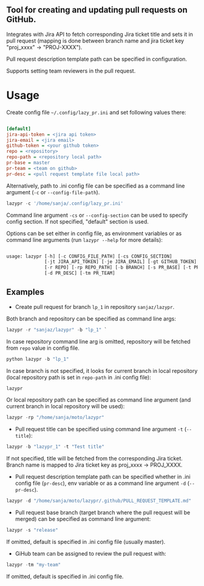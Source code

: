 Tool for creating and updating pull requests on GitHub.
------------------------------------------

Integrates with Jira API to fetch corresponding Jira ticket title and sets it
in pull request (mapping is done between branch name and jira ticket key
"proj_xxxx" -> "PROJ-XXXX").

Pull request description template path can be specified in configuration.

Supports setting team reviewers in the pull request.

# Usage

Create config file `~/.config/lazy_pr.ini` and set following values there:

```ini

[default]
jira-api-token = <jira api token>
jira-email = <jira email>
github-token = <your github token>
repo = <repository>
repo-path = <repository local path>
pr-base = master
pr-team = <team on github>
pr-desc = <pull request template file local path>
```

Alternatively, path to .ini config file can be specified as a command line
argument (`-c` or `--config-file-path`).

```python
lazypr -c '/home/sanja/.config/lazy_pr.ini'
```

Command line argument `-cs` or `--config-section` can be used to specify config
section. If not specified, "default" section is used.

Options can be set either in config file, as environment variables or as
command line arguments (run `lazypr --help` for more details):

```python

usage: lazypr [-h] [-c CONFIG_FILE_PATH] [-cs CONFIG_SECTION]
              [-jt JIRA_API_TOKEN] [-je JIRA_EMAIL] [-gt GITHUB_TOKEN]
              [-r REPO] [-rp REPO_PATH] [-b BRANCH] [-s PR_BASE] [-t PR_TITLE]
              [-d PR_DESC] [-tm PR_TEAM]
```

## Examples

- Create pull request for branch `lp_1` in repository `sanjaz/lazypr`.

Both branch and repository can be specified as command line args:
```python
lazypr -r "sanjaz/lazypr" -b "lp_1" `
```
In case repository command line arg is omitted, repository will be fetched from
`repo` value in config file.
```python
python lazypr -b "lp_1"
```
In case branch is not specified, it looks for current branch in local
repository (local repository path is set in `repo-path` in .ini config file):
```python
lazypr
```
Or local repository path can be specified as command line argument (and current
branch in local repository will be used):
```python
lazypr -rp "/home/sanja/moto/lazypr"
```

- Pull request title can be specified using command line argument `-t`
(`--title`):
```python
lazypr -b "lazypr_1" -t "Test title"
```
If not specified, title will be fetched from the corresponding Jira ticket.
Branch name is mapped to Jira ticket key as proj_xxxx -> PROJ_XXXX.

- Pull request description template path can be specified whether in .ini
config file (`pr-desc`), env variable or as a command line argument `-d`
(`--pr-desc`).
```python
lazypr -d "/home/sanja/moto/lazypr/.github/PULL_REQUEST_TEMPLATE.md"
```

- Pull request base branch (target branch where the pull request will be
merged) can be specified as command line argument:
```python
lazypr -s "release"
```
If omitted, default is specified in .ini config file (usually master).

- GiHub team can be assigned to review the pull request with:
```python
lazypr -tm "my-team"
```
If omitted, default is specified in .ini config file.

